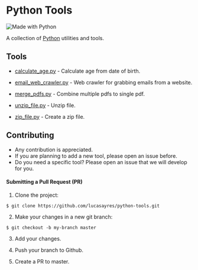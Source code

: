 # Python Tools

![Made with Python](http://forthebadge.com/images/badges/made-with-python.svg)

A collection of [Python](https://www.python.org) utilities and tools.

## Tools

- [calculate_age.py](https://github.com/lucasayres/python-tools/blob/master/tools/calculate_age.py) - Calculate age from date of birth.

- [email_web_crawler.py](https://github.com/lucasayres/python-tools/blob/master/tools/email_web_crawler.py) - Web crawler for grabbing emails from a website.

- [merge_pdfs.py](https://github.com/lucasayres/python-tools/blob/master/tools/merge_pdfs.py) - Combine multiple pdfs to single pdf.

- [unzip_file.py](https://github.com/lucasayres/python-tools/blob/master/tools/unzip_file.py) - Unzip file.

- [zip_file.py](https://github.com/lucasayres/python-tools/blob/master/tools/zip_file.py) - Create a zip file.

## Contributing

- Any contribution is appreciated.
- If you are planning to add a new tool, please open an issue before.
- Do you need a specific tool? Please open an issue that we will develop for you.

#### Submitting a Pull Request (PR)

1. Clone the project:
  ```
  $ git clone https://github.com/lucasayres/python-tools.git
  ```

2. Make your changes in a new git branch:
  ```
  $ git checkout -b my-branch master
  ```

3. Add your changes.

4. Push your branch to Github.

5. Create a PR to master.
